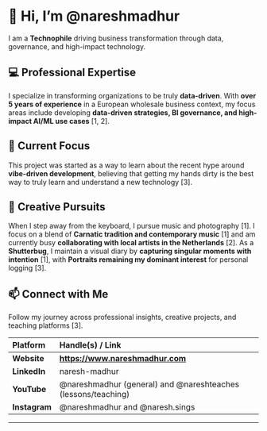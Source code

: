 # 👋 Hi, I’m @nareshmadhur

I am a **Technophile** driving business transformation through data, governance, and high-impact technology.

## 💻 Professional Expertise

I specialize in transforming organizations to be truly **data-driven**. With **over 5 years of experience** in a European wholesale business context, my focus areas include developing **data-driven strategies, BI governance, and high-impact AI/ML use cases** [1, 2].

## 🌱 Current Focus

This project was started as a way to learn about the recent hype around **vibe-driven development**, believing that getting my hands dirty is the best way to truly learn and understand a new technology [3].

## 🎨 Creative Pursuits

When I step away from the keyboard, I pursue music and photography [1]. I focus on a blend of **Carnatic tradition and contemporary music** [1] and am currently busy **collaborating with local artists in the Netherlands** [2]. As a **Shutterbug**, I maintain a visual diary by **capturing singular moments with intention** [1], with **Portraits remaining my dominant interest** for personal logging [3].

## 📫 Connect with Me

Follow my journey across professional insights, creative projects, and teaching platforms [3].

| Platform | Handle(s) / Link |
| :--- | :--- |
| **Website** | **https://www.nareshmadhur.com** |
| **LinkedIn** | naresh-madhur |
| **YouTube** | @nareshmadhur (general) and @nareshteaches (lessons/teaching) |
| **Instagram** | @nareshmadhur and @naresh.sings |

***

<!---
nareshmadhur/nareshmadhur is a ✨ special ✨ repository because its `README.md` (this file) appears on your GitHub profile.
You can click the Preview link to take a look at your changes.
--->
